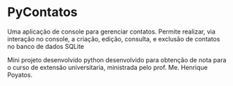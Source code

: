 # PyContatos
Uma aplicação de console para gerenciar contatos.
Permite realizar, via interação no console, a criação, edição, consulta, e exclusão de contatos no banco de dados SQLite

Mini projeto desenvolvido python desenvolvido para obtenção de nota para o curso de extensão universitaria, ministrada pelo prof. Me. Henrique Poyatos.

